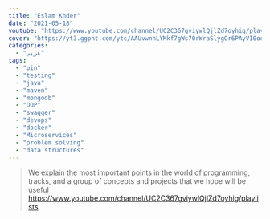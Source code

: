 ```yaml
---
title: "Eslam Khder"
date: "2021-05-18"
youtube: "https://www.youtube.com/channel/UC2C367gviywlQjlZd7oyhig/playlists"
cover: "https://yt3.ggpht.com/ytc/AAUvwnhLYMkf7gWs70rWraSlygOr6PAyVI0oqCZtVrgZ=s176-c-k-c0x00ffffff-no-rj"
categories:
  - "عربي"
tags:
  - "pin"
  - "testing"
  - "java"
  - "maven"
  - "mongodb"
  - "OOP"
  - "swagger"
  - "devops"
  - "docker"
  - "Microservices"
  - "problem solving"
  - "data structures"
---
```



> We explain the most important points in the world of programming, tracks, and a group of concepts and projects that we hope will be useful https://www.youtube.com/channel/UC2C367gviywlQjlZd7oyhig/playlists
>
